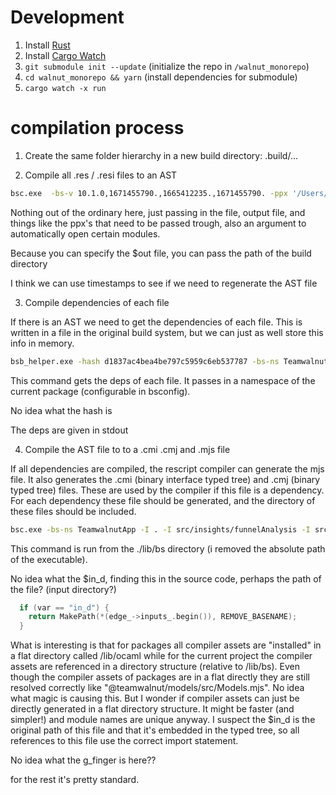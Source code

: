 # Development

1. Install [Rust](https://rustup.rs/)
2. Install [Cargo Watch](https://crates.io/crates/cargo-watch)
3. `git submodule init --update` (initialize the repo in `/walnut_monorepo`)
4. `cd walnut_monorepo && yarn` (install dependencies for submodule)
5. `cargo watch -x run`

# compilation process

1. Create the same folder hierarchy in a new build directory:
   .build/...

2. Compile all .res / .resi files to an AST

```bash
bsc.exe  -bs-v 10.1.0,1671455790.,1665412235.,1671455790. -ppx '/Users/jfrolich/development/walnut_monorepo/node_modules/@jfrolich/bisect_ppx/ppx --exclude-files .*\.cy\.res$$' -ppx /Users/jfrolich/development/walnut_monorepo/node_modules/decco/ppx -ppx '/Users/jfrolich/development/walnut_monorepo/node_modules/@reasonml-community/graphql-ppx/ppx -schema=../../api/schema.graphql' -bs-jsx 3 -open TeamwalnutStdlib.Stdlib -absname -bs-ast -o $out $i
```

Nothing out of the ordinary here, just passing in the file, output file, and things like the ppx's that need to be passed trough, also an argument to automatically open certain modules.

Because you can specify the $out file, you can pass the path of the build directory

I think we can use timestamps to see if we need to regenerate the AST file

3. Compile dependencies of each file

If there is an AST we need to get the dependencies of each file. This is written in a file in the original build system, but we can just as well store this info in memory.

```bash
bsb_helper.exe -hash d1837ac4bea4be797c5959c6eb537787 -bs-ns TeamwalnutApp $in
```

This command gets the deps of each file. It passes in a namespace of the current package (configurable in bsconfig).

No idea what the hash is

The deps are given in stdout

4. Compile the AST file to to a .cmi .cmj and .mjs file

If all dependencies are compiled, the rescript compiler can generate the mjs file. It also generates the .cmi (binary interface typed tree) and .cmj (binary typed tree) files. These are used by the compiler if this file is a dependency. For each dependency these file should be generated, and the directory of these files should be included.

```bash
bsc.exe -bs-ns TeamwalnutApp -I . -I src/insights/funnelAnalysis -I src/insights/dashboard/demo/visitors  -I /Users/jfrolich/development/walnut_monorepo/node_modules/@teamwalnut/bs-popper/lib/ocaml -I /Users/jfrolich/development/walnut_monorepo/node_modules/@teamwalnut/bindings/lib/ocaml -open TeamwalnutStdlib.Stdlib  -bs-package-name @teamwalnut/app -bs-package-output es6:$in_d:.mjs -bs-v $g_finger $i
```

This command is run from the ./lib/bs directory (i removed the absolute path of the executable).

No idea what the $in_d, finding this in the source code, perhaps the path of the file? (input directory?)

```c
  if (var == "in_d") {
    return MakePath(*(edge_->inputs_.begin()), REMOVE_BASENAME);
  }
```

What is interesting is that for packages all compiler assets are "installed" in a flat directory called /lib/ocaml while for the current project the compiler assets are referenced in a directory structure (relative to /lib/bs). Even though the compiler assets of packages are in a flat directly they are still resolved correctly like "@teamwalnut/models/src/Models.mjs". No idea what magic is causing this. But I wonder if compiler assets can just be directly generated in a flat directory structure. It might be faster (and simpler!) and module names are unique anyway. I suspect the $in_d is the original path of this file and that it's embedded in the typed tree, so all references to this file use the correct import statement.

No idea what the g_finger is here??

for the rest it's pretty standard.
